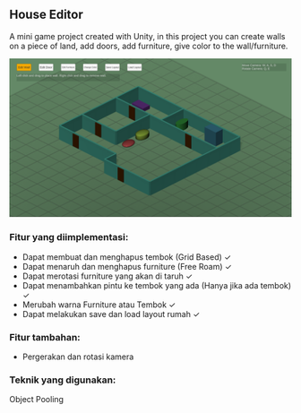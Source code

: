 ## House Editor

A mini game project created with Unity, in this project you can create walls on a piece of land, add doors, add furniture, give color to the wall/furniture.

![Screenshot](/screenshot.PNG)

### Fitur yang diimplementasi:
- Dapat membuat dan menghapus tembok (Grid Based) ✓
- Dapat menaruh dan menghapus furniture (Free Roam) ✓
- Dapat merotasi furniture yang akan di taruh ✓
- Dapat menambahkan pintu ke tembok yang ada (Hanya jika ada tembok) ✓
- Merubah warna Furniture atau Tembok ✓
- Dapat melakukan save dan load layout rumah ✓

### Fitur tambahan:
- Pergerakan dan rotasi kamera

### Teknik yang digunakan: 
Object Pooling
